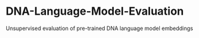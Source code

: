 # DNA-Language-Model-Evaluation
Unsupervised evaluation of pre-trained DNA language model embeddings
